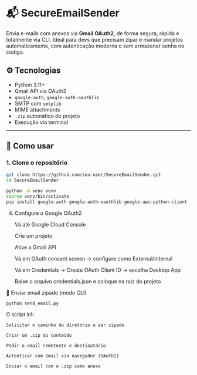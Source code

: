 # 📬 SecureEmailSender

Envia e-mails com anexos via **Gmail OAuth2**, de forma segura, rápida e totalmente via CLI. Ideal para devs que precisam zipar e mandar projetos automaticamente, com autenticação moderna e sem armazenar senha no código.

## ⚙️ Tecnologias

- Python 3.11+
- Gmail API via OAuth2
- `google-auth`, `google-auth-oauthlib`
- SMTP com `smtplib`
- MIME attachments
- `.zip` automático do projeto
- Execução via terminal

---

## 🚀 Como usar

### 1. Clone o repositório

```bash
git clone https://github.com/seu-user/SecureEmailSender.git
cd SecureEmailSender

python -m venv venv
source venv/bin/activate
pip install google-auth google-auth-oauthlib google-api-python-client
```

4. Configure o Google OAuth2

    Vá até Google Cloud Console

    Crie um projeto

    Ative a Gmail API

    Vá em OAuth consent screen → configure como External/Internal

    Vá em Credentials → Create OAuth Client ID → escolha Desktop App

    Baixe o arquivo credentials.json e coloque na raiz do projeto

🧪 Enviar email zipado (modo CLI)

```
python send_email.py
```


O script irá:

    Solicitar o caminho do diretório a ser zipado

    Criar um .zip do conteúdo

    Pedir o email remetente e destinatário

    Autenticar com Gmail via navegador (OAuth2)

    Enviar o email com o .zip como anexo




